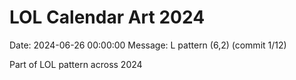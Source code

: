 # LOL Calendar Art 2024

Date: 2024-06-26 00:00:00
Message: L pattern (6,2) (commit 1/12)

Part of LOL pattern across 2024
